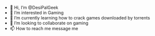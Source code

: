 - 👋 Hi, I’m @DesiPalGeek
- 👀 I’m interested in Gaming
- 🌱 I’m currently learning how to crack games downloaded by torrents
- 💞️ I’m looking to collaborate on gaming
- 📫 How to reach me message me

<!---
DesiPalGeek/DesiPalGeek is a ✨ special ✨ repository because its `README.md` (this file) appears on your GitHub profile.
You can click the Preview link to take a look at your changes.
--->
